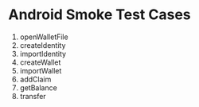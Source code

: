 # Android Smoke Test Cases

1. openWalletFile
2. createIdentity
3. importIdentity
4. createWallet
5. importWallet
6. addClaim
7. getBalance
8. transfer